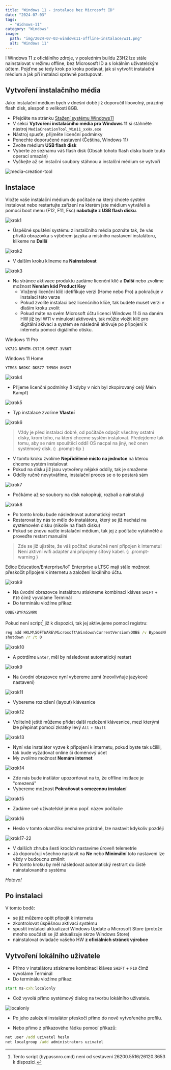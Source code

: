 ```yaml
---
title: "Windows 11 - instalace bez Microsoft ID"
date: "2024-07-03"
tags: 
  - "Widnows-11"
category: "Windows"
image: 
  path: "img/2024-07-03-windows11-offline-instalace/w11.png"
  alt: "Windows 11"
---
```


I Windows 11 z oficiálního zdroje, v posledním buildu 23H2 lze stále nainstalovat v režimu offline, bez Micrososft ID a s lokálním uživatelským účtem.
Pojďme se tedy krok po kroku podávat, jak si vytvořit instalační médium a jak při instalaci správně postupovat.

## Vytvoření instalačního média

Jako instalační médium bych v dnešní době již doporučil libovolný, prázdný flash disk, alespoň o velikosti 8GB.
- Přejděte na stránku [Stažení systému Windows11](https://www.microsoft.com/cs-cz/software-download/windows11)
- V sekci __Vytvoření instalačního média pro Windows 11__ si stáhněte nástroj `MediaCreationTool_Win11_xxHx.exe`
- Nástroj spusťe, přijměte licenční podmínky
- Ponechte doporučené nastavení (Čeština, Windows 11)
- Zvolte médium __USB flash disk__
- Vyberte ze seznamu váš flash disk (Obsah tohoto flash disku bude touto operací smazán)
- Vyčkejte až se instační soubory stáhnou a instalční médium se vytvoří

![media-creation-tool](/img/2024-07-03-windows11-offline-instalace/media-creation-tool.png)

## Instalace 

Vložte vaše instalační médium do počítače na který chcete systém instalovat nebo restartujte zařízení na kterém jste médium vytvářeli a pomocí boot menu (F12, F11, Esc) __nabotujte z USB flash disku__.

![krok1](/img/2024-07-03-windows11-offline-instalace/HyperV_Windows%2011_01.png)
- Úspěšné spuštění systému z instalčního média poznáte tak, že vás přivítá obrazovka s výběrem jazyka a místního nastavení instalátoru, klikeme na __Další__

![krok2](/img/2024-07-03-windows11-offline-instalace/HyperV_Windows%2011_02.png)
- V dalším kroku klineme na __Nainstalovat__

![krok3](/img/2024-07-03-windows11-offline-instalace/HyperV_Windows%2011_03.png)
- Na stránce aktivace produktu zadáme licenční klíč a __Další__ nebo zvolíme možnost __Nemám kód Product Key__ 
  - Vložený licenční klíč idetifikuje verzi (Home nebo Pro) a pokračuje v instalaci této verze
  - Pokud zvolíte instalaci bez licenčního klíče, tak budete muset verzi v dlaším kroku zvolit
  - Pokud máte na svém Microsoft účtu licenci Windows 11 či na daném HW již byl W11 v minulosti aktivován, tak můžte vložit klíč pro digitální akivaci a systém se následně aktivuje po připojení k internetu pomocí digiálního otisku.

Windows 11 Pro
 ```
 VK7JG-NPHTM-C97JM-9MPGT-3V66T
 ```
 
Windows 11 Home
 ```
 YTMG3-N6DKC-DKB77-7M9GH-8HVX7
 ```

![krok4](/img/2024-07-03-windows11-offline-instalace/HyperV_Windows%2011_04.png)
- Přijeme licenční podmínky (I kdyby v nich byl zkopírovaný celý Mein Kampf)

![krok5](/img/2024-07-03-windows11-offline-instalace/HyperV_Windows%2011_05.png)
- Typ instalace zvolíme __Vlastní__

![krok6](/img/2024-07-03-windows11-offline-instalace/HyperV_Windows%2011_06.png)
> Vždy je před instalací dobré, od počítače odpojit všechny ostatní disky, krom toho, na který chceme systém instalovat.
> Předejdeme tak tomu, aby se nám spouštěcí oddíl OS nacpal na jiný, než onen systémový disk.
{: .prompt-tip }

- V tomto kroku zvolíme __Nepřidělené místo na jednotce__ na kterou chceme systém instalovat
- Pokud na disku již jsou vytvořeny nějaké oddíly, tak je smažeme
- Oddíly ručně nevytváříme, instalační proces se o to postará sám

![krok7](/img/2024-07-03-windows11-offline-instalace/HyperV_Windows%2011_07.png)
- Počkáme až se soubory na disk nakopírují, rozbalí a nainstalují

![krok8](/img/2024-07-03-windows11-offline-instalace/HyperV_Windows%2011_08.png)
- Po tomto kroku bude následnovat automatický restart
- Restarovat by nás to mělo do instalátoru, který se již nachází na systémovém disku (nikoliv na flash disku)
- Pokud se znovu načte instalační médium, tak jej z počítače vytáhnětě a proveďte restart manuální

> Zde se již ujistěte, že váš počítač skutečně není připojen k internetu! Není aktivní wifi adaptér ani připojený síťový kabel.
{: .prompt-warning }

Edice Education/Enterprise/IoT Enterprise a LTSC mají stále možnost přeskočit připojení k internetu a založení lokálního účtu. 

![krok9](/img/2024-07-03-windows11-offline-instalace/HyperV_Windows%2011_09.png)
- Na úvodní obrazovce instalátoru stiskneme kombinaci kláves `SHIFT` + `F10` čímž vyvoláme Terminál
- Do terminálu vložíme příkaz:

```bat
OOBE\BYPASSNRO
```

Pokud není script[^footnote] již k dispozici, tak jej aktivujeme pomocí registru:

```bat
reg add HKLM\SOFTWARE\Microsoft\Windows\CurrentVersion\OOBE /v BypassNRO /t REG_DWORD /d 1 /f
shutdown /r /t 0
```

![krok10](/img/2024-07-03-windows11-offline-instalace/HyperV_Windows%2011_10.png)
- A potrdíme `Enter`, měl by následovat automatický restart

![krok9](/img/2024-07-03-windows11-offline-instalace/HyperV_Windows%2011_09.png)
- Na úvodní obrazovce nyní vybereme zemi (neovlivňuje jazykové nastavení)

![krok11](/img/2024-07-03-windows11-offline-instalace/HyperV_Windows%2011_11.png)
- Vybereme rozložení (layout) klávesnice

![krok12](/img/2024-07-03-windows11-offline-instalace/HyperV_Windows%2011_12.png)
- Volitelně ještě můžeme přidat další rozložení klávesnice, mezi kterými lze přepínat pomocí zkratky levý `Alt` + `Shift`

![krok13](/img/2024-07-03-windows11-offline-instalace/HyperV_Windows%2011_13.png)
- Nyní vás instalátor vyzve k připojení k internetu, pokud byste tak učilili, tak bude vyžadovat online či doménový účet
- My zvolíme možnost __Nemám internet__

![krok14](/img/2024-07-03-windows11-offline-instalace/HyperV_Windows%2011_14.png)
- Zde nás bude instlátor upozorňovat na to, že offline instlace je "omezená"
- Vybereme možnost __Pokračovat s omezenou instalací__

![krok15](/img/2024-07-03-windows11-offline-instalace/HyperV_Windows%2011_15.png)
- Zadáme své uživatelské jméno popř. název počítače

![krok16](/img/2024-07-03-windows11-offline-instalace/HyperV_Windows%2011_16.png)
- Heslo v tomto okamžiku necháme prázdné, lze nastavit kdykoliv později

![krok17-22](/img/2024-07-03-windows11-offline-instalace/HyperV_Windows%2011_17-22.png)
- V dalších zhruba šesti krocích nastavíme úroveň telemetrie
- Já doporučuji všechno nastavit na __Ne__ nebo __Minimální__ toto nastavení lze vždy v budoucnu změnit
- Po tomto kroku by měl následovat automatický restrart do čistě nainstalovaného systému

_Hotovo!_

## Po instalaci

V tomto bodě:
- se již můžeme opět připojit k internetu
- zkontrolovat úspěšnou aktivaci systému
- spustit instalaci aktualizací Windows Update a Microsoft Store (protože mnoho součástí se již aktualizuje skrze Windows Store)
- nainstalovat ovladače vašeho HW __z oficiálních stránek výrobce__

## Vytvoření lokálního uživatele

- Přímo v instalátoru stiskneme kombinaci kláves `SHIFT` + `F10` čímž vyvoláme Terminál
- Do terminálu vložíme příkaz:

```bat
start ms-cxh:localonly
```

- Což vyvolá přímo systémový dialog na tvorbu lokálního uživatele.

![localonly](/img/2024-07-03-windows11-offline-instalace/ocalonly.png)

- Po jeho založení instalátor přeskočí přímo do nově vytvořeného profilu.

- Nebo přímo z příkazového řádku pomocí příkazů:

```bat
net user /add uzivatel heslo
net localgroup /add administrators uzivatel
```

[^footnote]: Tento script (bypassnro.cmd) není od sestavení 26200.5516/26120.3653 k dispozici.
